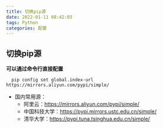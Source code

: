 ```yaml
---
title: 切换pip源
date: 2022-01-11 08:42:03
tags: Python
categories: 配置
---
```


## 切换pip源

  **可以通过命令行直接配置**

      pip config set global.index-url https://mirrors.aliyun.com/pypi/simple/

* 国内常用源：
    * 阿里云：https://mirrors.aliyun.com/pypi/simple/
    * 中国科技大学：https://pypi.mirrors.ustc.edu.cn/simple/
    * 清华大学：https://pypi.tuna.tsinghua.edu.cn/simple/
